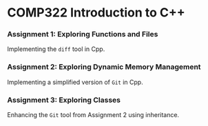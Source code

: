 # COMP322 Introduction to C++

### Assignment 1: Exploring Functions and Files
Implementing the `diff` tool in Cpp.

### Assignment 2: Exploring Dynamic Memory Management
Implementing a simplified version of `Git` in Cpp.

### Assignment 3: Exploring Classes
Enhancing the `Git` tool from Assignment 2 using inheritance.